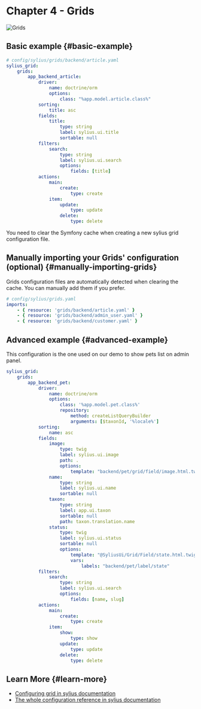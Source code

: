 # Chapter 4 - Grids

![Grids](/build/images/grids.png)

## Basic example {#basic-example}
```yaml
# config/sylius/grids/backend/article.yaml
sylius_grid:
    grids:
        app_backend_article:
            driver:
                name: doctrine/orm
                options:
                    class: "%app.model.article.class%"
            sorting:
                title: asc
            fields:
                title:
                    type: string
                    label: sylius.ui.title
                    sortable: null
            filters:
                search:
                    type: string
                    label: sylius.ui.search
                    options:
                        fields: [title]
            actions:
                main:
                    create:
                        type: create
                item:
                    update:
                        type: update
                    delete:
                        type: delete
```

<div markdown="1" class="block-warning">
You need to clear the Symfony cache when creating a new sylius grid configuration file.
</div>


## Manually importing your Grids' configuration (optional) {#manually-importing-grids}

Grids configuration files are automatically detected when clearing the cache. You can manually add them if you prefer.

```yaml
# config/sylius/grids.yaml
imports:
    - { resource: 'grids/backend/article.yaml' }
    - { resource: 'grids/backend/admin_user.yaml' }
    - { resource: 'grids/backend/customer.yaml' }
```

## Advanced example {#advanced-example}

This configuration is the one used on our demo to show pets list on admin panel.

```yaml
sylius_grid:
    grids:
        app_backend_pet:
            driver:
                name: doctrine/orm
                options:
                    class: '%app.model.pet.class%'
                    repository:
                        method: createListQueryBuilder
                        arguments: [$taxonId, '%locale%']
            sorting:
                name: asc
            fields:
                image:
                    type: twig
                    label: sylius.ui.image
                    path: .
                    options:
                        template: "backend/pet/grid/field/image.html.twig"
                name:
                    type: string
                    label: sylius.ui.name
                    sortable: null
                taxon:
                    type: string
                    label: app.ui.taxon
                    sortable: null
                    path: taxon.translation.name
                status:
                    type: twig
                    label: sylius.ui.status
                    sortable: null
                    options:
                        template: "@SyliusUi/Grid/Field/state.html.twig"
                        vars:
                            labels: "backend/pet/label/state"
            filters:
                search:
                    type: string
                    label: sylius.ui.search
                    options:
                        fields: [name, slug]
            actions:
                main:
                    create:
                        type: create
                item:
                    show:
                        type: show
                    update:
                        type: update
                    delete:
                        type: delete

```

## Learn More {#learn-more}
* [Configuring grid in sylius documentation](https://github.com/Sylius/SyliusGridBundle/blob/master/docs/index.md)
* [The whole configuration reference in sylius documentation](https://github.com/Sylius/SyliusGridBundle/blob/master/docs/configuration.md)
